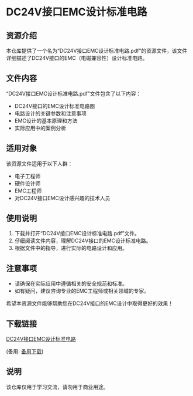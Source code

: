 # DC24V接口EMC设计标准电路

## 资源介绍

本仓库提供了一个名为“DC24V接口EMC设计标准电路.pdf”的资源文件，该文件详细描述了DC24V接口的EMC（电磁兼容性）设计标准电路。

## 文件内容

“DC24V接口EMC设计标准电路.pdf”文件包含了以下内容：

- DC24V接口的EMC设计标准电路图
- 电路设计的关键参数和注意事项
- EMC设计的基本原理和方法
- 实际应用中的案例分析

## 适用对象

该资源文件适用于以下人群：

- 电子工程师
- 硬件设计师
- EMC工程师
- 对DC24V接口EMC设计感兴趣的技术人员

## 使用说明

1. 下载并打开“DC24V接口EMC设计标准电路.pdf”文件。
2. 仔细阅读文件内容，理解DC24V接口的EMC设计标准电路。
3. 根据文件中的指导，进行实际的电路设计和应用。

## 注意事项

- 请确保在实际应用中遵循相关的安全规范和标准。
- 如有疑问，建议咨询专业的EMC工程师或相关领域的专家。

希望本资源文件能够帮助您在DC24V接口的EMC设计中取得更好的效果！

## 下载链接
[DC24V接口EMC设计标准电路](https://pan.quark.cn/s/682b6a2b1a4c) 

(备用: [备用下载](https://pan.baidu.com/s/1fC_CQ2m_U4H4sgfc6K9VxA?pwd=1234))

## 说明

该仓库仅用于学习交流，请勿用于商业用途。
